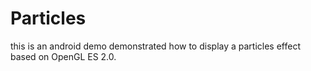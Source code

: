 # Particles
this is an android demo demonstrated how to display a particles effect based on OpenGL ES 2.0.
